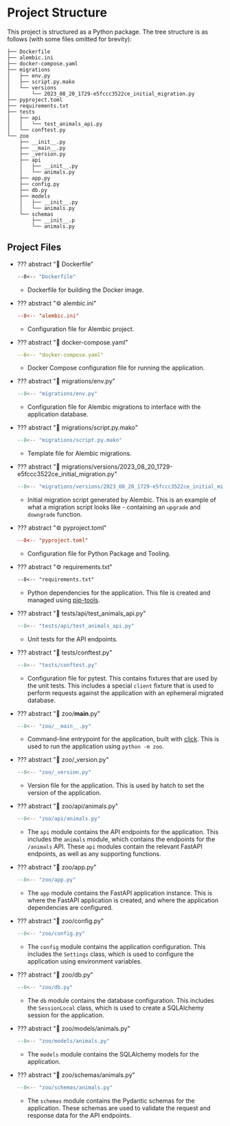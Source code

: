 # Project Structure

This project is structured as a Python package. The tree structure is as
follows (with some files omitted for brevity):

```text
├── Dockerfile
├── alembic.ini
├── docker-compose.yaml
├── migrations
│   ├── env.py
│   ├── script.py.mako
│   └── versions
│       └── 2023_08_20_1729-e5fccc3522ce_initial_migration.py
├── pyproject.toml
├── requirements.txt
├── tests
│   ├── api
│   │   └── test_animals_api.py
│   └── conftest.py
└── zoo
    ├── __init__.py
    ├── __main__.py
    ├── _version.py
    ├── api
    │   ├── __init__.py
    │   └── animals.py
    ├── app.py
    ├── config.py
    ├── db.py
    ├── models
    │   ├── __init__.py
    │   └── animals.py
    └── schemas
        ├── __init__.p
        └── animals.py
```

## Project Files

-   ??? abstract ":ship: Dockerfile"
    ```dockerfile
    --8<-- "Dockerfile"
    ```

    -   Dockerfile for building the Docker image.

-   ??? abstract ":gear: alembic.ini"
    ```ini
    --8<-- "alembic.ini"
    ```

    -   Configuration file for Alembic project.

-   ??? abstract ":whale: docker-compose.yaml"
    ```yaml
    --8<-- "docker-compose.yaml"
    ```

    -   Docker Compose configuration file for running the application.

-   ??? abstract ":snake: migrations/env.py"
    ```python
    --8<-- "migrations/env.py"
    ```

    -   Configuration file for Alembic migrations to interface with the application
        database.

-   ??? abstract ":page_facing_up: migrations/script.py.mako"
    ```python
    --8<-- "migrations/script.py.mako"
    ```

    -   Template file for Alembic migrations.

-   ??? abstract ":snake: migrations/versions/2023_08_20_1729-e5fccc3522ce_initial_migration.py"
    ```python
    --8<-- "migrations/versions/2023_08_20_1729-e5fccc3522ce_initial_migration.py"
    ```

    -   Initial migration script generated by Alembic. This is an example of what
        a migration script looks like - containing an `upgrade` and `downgrade`
        function.

-   ??? abstract ":gear: pyproject.toml"
    ```toml
    --8<-- "pyproject.toml"
    ```

    -   Configuration file for Python Package and Tooling.

-   ??? abstract ":gear: requirements.txt"
    ```requirements.txt
    --8<-- "requirements.txt"
    ```

    -   Python dependencies for the application. This file is created and managed
        using [pip-tools](https://pip-tools.readthedocs.io/en/latest/).

-   ??? abstract ":test_tube: tests/api/test_animals_api.py"
    ```python
    --8<-- "tests/api/test_animals_api.py"
    ```

    -   Unit tests for the API endpoints.

-   ??? abstract ":test_tube: tests/conftest.py"
    ```python
    --8<-- "tests/conftest.py"
    ```

    -   Configuration file for pytest. This contains fixtures that are used by the
        unit tests. This includes a special `client` fixture that is used to
        perform requests against the application with an ephemeral migrated database.

-   ??? abstract ":snake: zoo/**main**.py"
    ```python
    --8<-- "zoo/__main__.py"
    ```

    -   Command-line entrypoint for the application, built with
        [click](https://click.palletsprojects.com/). This is
        used to run the application using `python -m zoo`.

-   ??? abstract ":snake: zoo/\_version.py"
    ```python
    --8<-- "zoo/_version.py"
    ```

    -   Version file for the application. This is used by hatch to
        set the version of the application.

-   ??? abstract ":snake: zoo/api/animals.py"
    ```python
    --8<-- "zoo/api/animals.py"
    ```

    -   The `api` module contains the API endpoints for the application. This
        includes the `animals` module, which contains the endpoints for the
        `/animals` API. These `api` modules contain the relevant FastAPI
        endpoints, as well as any supporting functions.

-   ??? abstract ":snake: zoo/app.py"
    ```python
    --8<-- "zoo/app.py"
    ```

    -   The `app` module contains the FastAPI application instance. This is
        where the FastAPI application is created, and where the application
        dependencies are configured.

-   ??? abstract ":snake: zoo/config.py"
    ```python
    --8<-- "zoo/config.py"
    ```

    -   The `config` module contains the application configuration. This
        includes the `Settings` class, which is used to configure the
        application using environment variables.

-   ??? abstract ":snake: zoo/db.py"
    ```python
    --8<-- "zoo/db.py"
    ```

    - The `db` module contains the database configuration. This includes
        the `SessionLocal` class, which is used to create a SQLAlchemy
        session for the application.

-   ??? abstract ":snake: zoo/models/animals.py"
    ```python
    --8<-- "zoo/models/animals.py"
    ```

    -   The `models` module contains the SQLAlchemy models for the application.

-   ??? abstract ":snake: zoo/schemas/animals.py"
    ```python
    --8<-- "zoo/schemas/animals.py"
    ```

    -   The `schemas` module contains the Pydantic schemas for the application.
        These schemas are used to validate the request and response data for the
        API endpoints.
